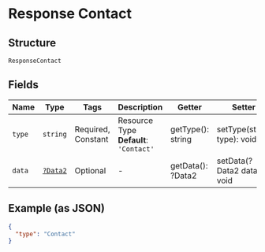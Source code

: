 
# Response Contact

## Structure

`ResponseContact`

## Fields

| Name | Type | Tags | Description | Getter | Setter |
|  --- | --- | --- | --- | --- | --- |
| `type` | `string` | Required, Constant | Resource Type<br>**Default**: `'Contact'` | getType(): string | setType(string type): void |
| `data` | [`?Data2`](../../doc/models/data-2.md) | Optional | - | getData(): ?Data2 | setData(?Data2 data): void |

## Example (as JSON)

```json
{
  "type": "Contact"
}
```

